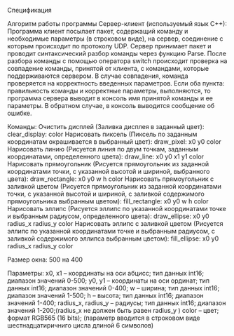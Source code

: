 Спецификация 

Алгоритм работы программы Сервер-клиент (используемый язык С++):
Программа клиент посылает пакет, содержащий команду и необходимые параметры (в строковом виде), на сервер, соединение с которым происходит по протоколу UDP. Сервер принимает пакет и проводит синтаксический разбор команды через функцию Parse. После разбора команды с помощью оператора switch происходит проверка на совпадение команды, принятой от клиента, с командами, которые поддерживаются сервером. В случае совпадения, команда проверяется на корректность введенных параметров. Если оба пункта: правильность команды и корректные параметры, выполняются, то программа сервера выводит в консоль имя принятой команды и ее параметры. В обратном случае, в консоль выводится сообщение об ошибке.

Команды: 
Очистить дисплей (Заливка дисплея в заданный цвет): 
clear_display: color
Нарисовать пиксель (Пиксель по заданным координатам окрашивается в выбранный цвет): 
draw_pixel: x0 y0 color
Нарисовать линию (Рисуется линия по двум точкам, заданным координатами, определенного цвета): 
draw_line: x0 y0 x1 y1 color
Нарисовать прямоугольник (Рисуется прямоугольник из заданной координатами точки, с указанной высотой и шириной, выбранного цвета): 
draw_rectangle: x0 y0 w h color
Нарисовать прямоугольник с заливкой цветом (Рисуется прямоугольник из заданной координатами точки, с указанной высотой и шириной, с заливкой содержимого прямоугольника выбранным цветом): 
fill_rectangle: x0 y0 w h color
Нарисовать эллипс (Рисуется эллипс по указанной координатами точке и выбранным радиусом, определенного цвета):
draw_ellipse: x0 y0 radius_x radius_y color
Нарисовать эллипс с заливкой цветом (Рисуется эллипс по указанной координатами точке и выбранным радиусом, с заливкой содержимого эллипса выбранным цветом): 
fill_ellipse: x0 y0 radius_x radius_y color

Размер окна: 500 на 400

Параметры:
x0, x1 – координаты на оси абцисс; тип данных int16; диапазон значений 0-500;
y0, y1 – координаты на оси ординат; тип данных int16; диапазон значений 0-400;
w – ширина; тип данных int16; диапазон значений 1-500;
h –  высота; тип данных int16; диапазон значений 1-400;
radius_x, radius_y – радиусы; тип данных int16; диапазон значений 1-200;(radius_x не должен быть равен radius_y )
color – цвет; формат RGB565 (16 bits); (параметр вводится в строковом виде шестнадцатиричниго цисла длиной 6 символов)


